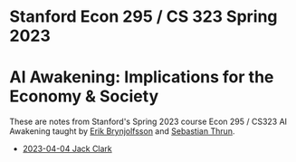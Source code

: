 # Stanford Econ 295 / CS 323 Spring 2023
# AI Awakening: Implications for the Economy & Society

These are notes from Stanford's Spring 2023 course Econ 295 / CS323
AI Awakening taught by [Erik Brynjolfsson](https://www.brynjolfsson.com/) and 
[Sebastian Thrun](http://robots.stanford.edu/).

- [2023-04-04 Jack Clark](ai_awakening/jack_clark.md)
